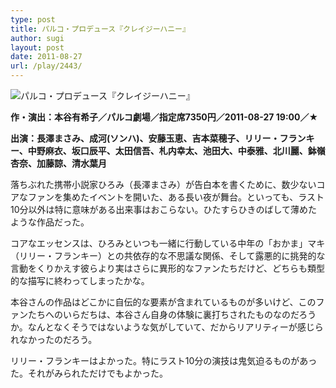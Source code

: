 ```yaml
---
type: post
title: パルコ・プロデュース『クレイジーハニー』
author: sugi
layout: post
date: 2011-08-27
url: /play/2443/
---
```

<img src="/images/play/20110827.jpg" alt="パルコ・プロデュース『クレイジーハニー』" class="alignleft" />

**作・演出：本谷有希子／パルコ劇場／指定席7350円／2011-08-27 19:00／★**

**出演：長澤まさみ、成河(ソンハ)、安藤玉恵、吉本菜穂子、リリー・フランキー、中野麻衣、坂口辰平、太田信吾、札内幸太、池田大、中泰雅、北川麗、鉢嶺杏奈、加藤諒、清水葉月**

落ちぶれた携帯小説家ひろみ（長澤まさみ）が告白本を書くために、数少ないコアなファンを集めたイベントを開いた、ある長い夜が舞台。といっても、ラスト10分以外は特に意味がある出来事はおこらない。ひたすらひきのばして薄めたような作品だった。

コアなエッセンスは、ひろみといつも一緒に行動している中年の「おかま」マキ（リリー・フランキー）との共依存的な不思議な関係、そして露悪的に挑発的な言動をくりかえす彼らより実はさらに異形的なファンたちだけど、どちらも類型的な描写に終わってしまったかな。

本谷さんの作品はどこかに自伝的な要素が含まれているものが多いけど、このファンたちへのいらだちは、本谷さん自身の体験に裏打ちされたものなのだろうか。なんとなくそうではないような気がしていて、だからリアリティーが感じられなかったのだろう。

リリー・フランキーはよかった。特にラスト10分の演技は鬼気迫るものがあった。それがみられただけでもよかった。

